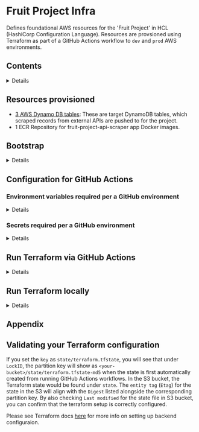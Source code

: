 # Fruit Project Infra

Defines foundational AWS resources for the 'Fruit Project' in HCL (HashiCorp Configuration Language). Resources are provsioned using Terraform as part of a GitHub Actions workflow to `dev` and `prod` AWS environments. 

## Contents

<details>

- [Resources provisioned](#resources-provisioned)
- [Bootstrap](#bootstrap)
- [Configuration for GitHub Actions](#configuration-for-github-actions)
  - [Environment variables required per a GitHub environment](#environment-variables-required-per-a-github-environment)
  - [Secrets required per a GitHub environment](#secrets-required-per-a-github-environment)
- [Run Terraform via GitHub Actions](#run-terraform-via-github-actions)
- [Run Terraform locally](#run-terraform-locally)
  - [Prerequisittes](#prerequisittes)
  - [Steps for running code locally](#steps-for-running-code-locally) -[Appendix](#appendix) -[Validating your Terraform configuration](#validating-your-terraform-configuration)

</details>

## Resources provisioned

- [3 AWS Dynamo DB tables](./terraform/modules/dynamo_db/main.tf): These are target DynamoDB tables, which scraped records from external APIs are pushed to for the project.
- 1 ECR Repository for fruit-project-api-scraper app Docker images.

## Bootstrap

<details>

This refers to resources which need to be created manually for Terraform to work with a remote state in AWS S3 bucket.

This project supports deploying to `dev` and `prod` environments hosted in 2 different AWS accounts.

In these target accounts, maually create the following:

- S3 bucket: This should be uniquely named per an environment e.g. `fruit-project-foundations-<env>`
- DynamoDB table: Create a table e.g. `fruit-project-foundations` and add `LockID` as the Partition key. This helps avoid different users interacting with the Terraform state at the same time.

In the Terraform backend files at `/terraform/config-vars/backend-<env>.tfvars`, review and update the values. You can read more about validating your Terraform setup [here](#validating-your-terraform-configuration)

In the target accounts, you will also need to created an AWS IAM role which can be assumed by GitHub actions workflows.

In relation to the IAM role, this should have a trust policy, which enables GitHub as a OIDC provider to assume the role with certain permissions. A policy should also be attached to the role, applying the 'principle of least privilige'. Please consult this [AWS blog](https://aws.amazon.com/blogs/security/use-iam-roles-to-connect-github-actions-to-actions-in-aws/) for further guidance.

Following this, it is necessary to setup environment variables and secrets per a GitHub environment for your repo.

</details>

## Configuration for GitHub Actions

### Environment variables required per a GitHub environment

<details>

| Field                    | Explanation                                                  |
| ------------------------ | ------------------------------------------------------------ |
| `ENV`                    | e.g. `dev` / `prod`                                          |
| `MINIMUM_APPROVALS`      | Mininum number of approvals required for deploying to `prod` |
| `TF_BACKEND_CONFIG_FILE` | e.g. `config-vars/backend-dev.tfvars`                        |
| `TF_VARS_FILE`           | e.g. `config-vars/tf-vars-dev.tfvars`                        |
| `TF_VERSION`             | e.g. `1.8.5`                                                 |
| `TF_WORKING_DIR`         | e.g. `terraform`                                             |

</details>

### Secrets required per a GitHub environment

<details>

| Field                     | Explanation                                                                 |
| ------------------------- | --------------------------------------------------------------------------- |
| `AWS_REGION`              | Target AWS region e.g `eu-west-2`                                           |
| `AWS_ACCOUNT_ACCESS_ROLE` | AWS arn for the IAM role you have created as part of the Bootstrap process. |
| `TF_PLAN_APPROVERS`       | e.g. `GitHubUser1,GitHubUser2`                                              |

</details>

## Run Terraform via GitHub Actions

<details>

- Review Github Actions workflow [here](.github/workflows/main_workflow.yml) to see steps for provisioning resources
- Basically, a Terraform plan is raised when a PR is raised and the PR is decorated with the plan for review
- When a PR is merged, a Terraform plan, followed by Terraform apply is run with an auto-approve option. If it fails, raise another PR to resolve the bug.

</details>

## Run Terraform locally

<details>

### Prerequisittes

- Terraform version: v1.8.5
- Ability to set AWS context, e.g. with [aws-vault](https://github.com/99designs/aws-vault)

### Steps for running code locally

These steps relate to running Terraform commands in relation to the `dev` environment

1. Navigate to `./terraform`
2. Set aws context e.g. `aws-vault exec <profile>`
3. `terraform init -backend-config=./config-vars/backend-dev.tfvars`
4. `terraform plan -var-file=./config-vars/tf-vars-dev.tfvars  -out=.tfplanfile` - Ensure to review environment variables before you run this. Once you run the command, review the plan.
5. `terraform apply ---var-file terraform.tfvars.json` - Ensure to review the plan before you apply.

Resources can be teared down with `terraform destroy -var-file=./config-vars/tf-vars-dev.tfvars`.

</details>

## Appendix

## Validating your Terraform configuration

If you set the `key` as `state/terraform.tfstate`, you will see that under `LockID`, the partition key will show as `<your-bucket>/state/terraform.tfstate-md5` when the state is first automatically created from running GitHub Actions workflows. In the S3 bucket, the Terraform state would be found under `state`. The `entity tag` (`Etag`) for the state in the S3 will align with the `Digest` listed alongside the corresponding partition key. By also checking `Last modified` for the state file in S3 bucket, you can confirm that the terraform setup is correctly configured.

Please see Terraform docs [here](https://developer.hashicorp.com/terraform/language/settings/backends/configuration) for more info on setting up backend configuraion.
